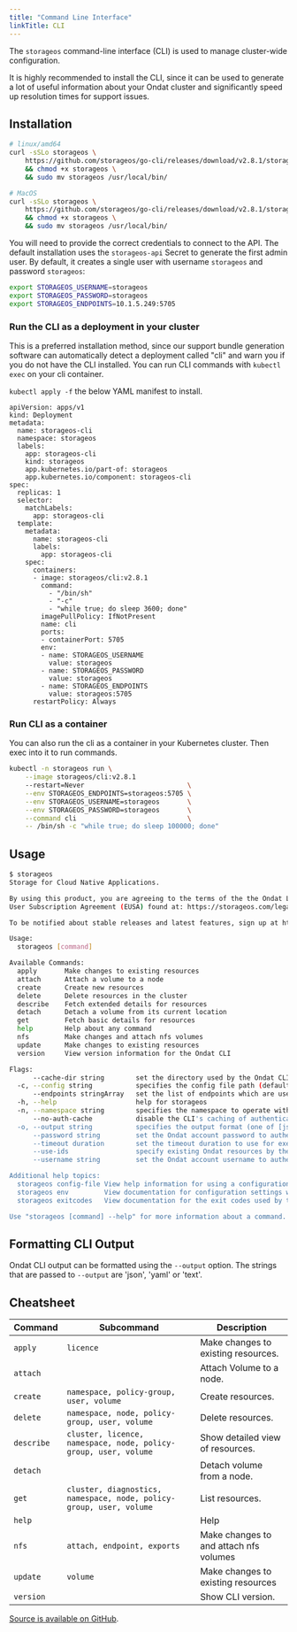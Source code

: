 ```yaml
---
title: "Command Line Interface"
linkTitle: CLI
---
```


The `storageos` command-line interface (CLI) is used to manage cluster-wide
configuration.

It is highly recommended to install the CLI, since it can be used to generate a
lot of useful information about your Ondat cluster and significantly speed
up resolution times for support issues.

## Installation

```bash
# linux/amd64
curl -sSLo storageos \ 
    https://github.com/storageos/go-cli/releases/download/v2.8.1/storageos_linux_amd64 \
    && chmod +x storageos \
    && sudo mv storageos /usr/local/bin/

# MacOS
curl -sSLo storageos \
    https://github.com/storageos/go-cli/releases/download/v2.8.1/storageos_darwin_amd64 \
    && chmod +x storageos \
    && sudo mv storageos /usr/local/bin/
```

You will need to provide the correct credentials to connect to the API. The
default installation uses the `storageos-api` Secret to generate the first
admin user. By default, it creates a single user with username `storageos` and
password `storageos`:

```bash
export STORAGEOS_USERNAME=storageos
export STORAGEOS_PASSWORD=storageos
export STORAGEOS_ENDPOINTS=10.1.5.249:5705
```

### Run the CLI as a deployment in your cluster

This is a preferred installation method, since our support bundle generation
software can automatically detect a deployment called "cli" and warn you if you
do not have the CLI installed. You can run CLI commands with `kubectl exec` on
your cli container.

`kubectl apply -f` the below YAML manifest to install.

```
apiVersion: apps/v1
kind: Deployment
metadata:
  name: storageos-cli
  namespace: storageos
  labels:
    app: storageos-cli
    kind: storageos
    app.kubernetes.io/part-of: storageos
    app.kubernetes.io/component: storageos-cli
spec:
  replicas: 1
  selector:
    matchLabels:
      app: storageos-cli
  template:
    metadata:
      name: storageos-cli
      labels:
        app: storageos-cli
    spec:
      containers:
      - image: storageos/cli:v2.8.1
        command:
          - "/bin/sh"
          - "-c"
          - "while true; do sleep 3600; done"
        imagePullPolicy: IfNotPresent
        name: cli
        ports:
        - containerPort: 5705
        env:
        - name: STORAGEOS_USERNAME
          value: storageos
        - name: STORAGEOS_PASSWORD
          value: storageos
        - name: STORAGEOS_ENDPOINTS
          value: storageos:5705
      restartPolicy: Always
```

### Run CLI as a container

You can also run the cli as a container in your Kubernetes cluster. Then exec
into it to run commands.

```bash
kubectl -n storageos run \
    --image storageos/cli:v2.8.1
    --restart=Never                          \
    --env STORAGEOS_ENDPOINTS=storageos:5705 \
    --env STORAGEOS_USERNAME=storageos       \
    --env STORAGEOS_PASSWORD=storageos       \
    --command cli                            \
    -- /bin/sh -c "while true; do sleep 100000; done"
```

## Usage

```bash
$ storageos
Storage for Cloud Native Applications.

By using this product, you are agreeing to the terms of the the Ondat Ltd. End
User Subscription Agreement (EUSA) found at: https://storageos.com/legal/#eusa

To be notified about stable releases and latest features, sign up at https://my.storageos.com.

Usage:
  storageos [command]

Available Commands:
  apply       Make changes to existing resources
  attach      Attach a volume to a node
  create      Create new resources
  delete      Delete resources in the cluster
  describe    Fetch extended details for resources
  detach      Detach a volume from its current location
  get         Fetch basic details for resources
  help        Help about any command
  nfs         Make changes and attach nfs volumes
  update      Make changes to existing resources
  version     View version information for the Ondat CLI

Flags:
      --cache-dir string        set the directory used by the Ondat CLI to cache data that can be used for future commands (default "/home/user/.cache/storageos")
  -c, --config string           specifies the config file path (default "/home/user/.config/storageos/config.yaml")
      --endpoints stringArray   set the list of endpoints which are used when connecting to the Ondat API (default [http://localhost:5705])
  -h, --help                    help for storageos
  -n, --namespace string        specifies the namespace to operate within for commands that require one (default "default")
      --no-auth-cache           disable the CLI's caching of authentication sessions
  -o, --output string           specifies the output format (one of [json yaml text]) (default "text")
      --password string         set the Ondat account password to authenticate with (default "storageos")
      --timeout duration        set the timeout duration to use for execution of the command (default 15s)
      --use-ids                 specify existing Ondat resources by their unique identifiers instead of by their names
      --username string         set the Ondat account username to authenticate as (default "storageos")

Additional help topics:
  storageos config-file View help information for using a configuration file
  storageos env         View documentation for configuration settings which can be set in the environment
  storageos exitcodes   View documentation for the exit codes used by the Ondat CLI

Use "storageos [command] --help" for more information about a command.
```

## Formatting CLI Output

Ondat CLI output can be formatted using the `--output` option. The strings
that are passed to `--output` are 'json', 'yaml' or 'text'.

## Cheatsheet

| Command       | Subcommand                                                          | Description                             |
| ------------- | --------------------------------------------------------------------| --------------------------------------- |
| `apply`       | `licence`                                                           | Make changes to existing resources.     |
| `attach`      |                                                                     | Attach Volume to a node.                |
| `create`      | `namespace, policy-group, user, volume`                             | Create resources.                       |
| `delete`      | `namespace, node, policy-group, user, volume`                       | Delete resources.                       |
| `describe`    | `cluster, licence, namespace, node, policy-group, user, volume`     | Show detailed view of resources.        |
| `detach`      |                                                                     | Detach volume from a node.              |
| `get`         | `cluster, diagnostics, namespace, node, policy-group, user, volume` | List resources.                         |
| `help`        |                                                                     | Help                                    |
| `nfs`         | `attach, endpoint, exports`                                         | Make changes to and attach nfs volumes  |
| `update`      | `volume`                                                            | Make changes to existing resources      |
| `version`     |                                                                     | Show CLI version.                       |

[Source is available on GitHub](https://github.com/storageos/go-cli).
